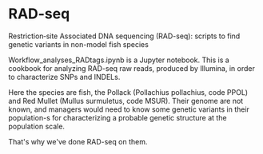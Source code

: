 # RAD-seq
Restriction‐site Associated DNA sequencing (RAD-seq): scripts to find genetic variants in non-model fish species

Workflow_analyses_RADtags.ipynb is a Jupyter notebook. This is a cookbook for analyzing RAD-seq raw reads, produced by Illumina, in order to characterize SNPs and INDELs.

Here the species are fish, the Pollack (Pollachius pollachius, code PPOL) and Red Mullet (Mullus surmuletus, code MSUR).
Their genome are not known, and managers would need to know some genetic variants in their population-s for characterizing a probable genetic structure at the population scale.

That's why we've done RAD-seq on them.
